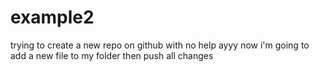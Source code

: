 # example2

trying to create a new repo on github with no help 
ayyy
now i'm going to add a new file to my folder
then push all changes 